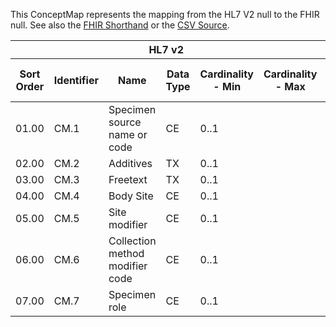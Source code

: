 
This ConceptMap represents the mapping from the HL7 V2 null to the FHIR null. See also the <a href='https://github.com/HL7/v2-to-fhir/blob/master/tank/Datatype CM to CodeableConcept.fsh'>FHIR Shorthand</a> or the <a href='https://github.com/HL7/v2-to-fhir/blob/master/mappings/datatypes/Data Type_ CM[Specimen Source] - Sheet1.csv'>CSV Source</a>.
<table class='grid'><thead>
<tr><th colspan='6'>HL7 v2</th><th colspan='3'>Condition (IF True, args)</th><th colspan='7'>HL7 FHIR</th><th>&#xA0;</th><th>Comments</th></tr>
<tr><th title='Rows are listed in sequence of how they appear in the v2 standard. The first column, Sort Order, provides a sort order that can re-create the original v2 standard sequence in case one opts to re-sort/filter the rows.'>Sort Order</th><th title='Contains the formal Data Type Name and Component Sequence according to the base standard using "." as the delimiter.'>Identifier</th><th title='The formal name of the field in the most current published version.'>Name</th><th title='The data type of the field in the most current published version if not deprecated, otherwise the data type at the time it was deprecated and removed.'>Data Type</th><th title='The V2 min cardinality expressed numerically.'>Cardinality - Min</th><th title='The V2 max cardinality expressed numerically.' style='border-right: 2px'>Cardinality - Max</th><th title='Condition in an easy to read syntax (Computable ANTLR)'>Computable ANTLR</th><th title='Condition in FHIRPath Notation'>Computable FHIRPath</th><th title='Condition expressed in narrative form' style='border-right: 2px'>Narrative</th><th title='An existing FHIR attribute in the target FHIR version.'>FHIR Attribute</th><th title='The FHIR attribute’s data type in the target FHIR version.'>Data Type</th><th title='The FHIR min cardinality expressed numerically.'>Cardinality - Min</th><th title='The FHIR max cardinality expressed numerically.' style='border-right: 2px'>Cardinality - Max</th><th title='The URL to the Data Type Map that is to be used for the attribute in this segment.'>Data Type Mapping</th></tr></thead>
<tbody>
<tr><td>01.00</td><td>CM.1</td><td>Specimen source name or code</td><td>CE</td><td>0..1</td><td style='border-right: 2px'></td><td></td><td>Specimen.type</td><td style='border-right: 2px'></td><td>CodeableConcept</td><td>0..1</td><td>CWE[CodeableConcept]</td><td></td><td></td><td></td><td></td><td></td><td></td></tr>
<tr><td>02.00</td><td>CM.2</td><td>Additives</td><td>TX</td><td>0..1</td><td style='border-right: 2px'></td><td></td><td>Specimen.container.additiveCodeableConcept.text</td><td style='border-right: 2px'></td><td>string</td><td>0..1</td><td></td><td></td><td></td><td></td><td></td><td></td><td></td></tr>
<tr><td>03.00</td><td>CM.3</td><td>Freetext</td><td>TX</td><td>0..1</td><td style='border-right: 2px'></td><td></td><td>Specimen.note(Annotation.text)</td><td style='border-right: 2px'></td><td>markdown</td><td>1..1</td><td></td><td></td><td></td><td></td><td></td><td></td><td></td></tr>
<tr><td>04.00</td><td>CM.4</td><td>Body Site</td><td>CE</td><td>0..1</td><td style='border-right: 2px'></td><td></td><td>Specimen.collection.site</td><td style='border-right: 2px'></td><td>CodeableConcept</td><td>0..1</td><td>CWE[CodeableConcept]</td><td></td><td></td><td></td><td></td><td></td><td></td></tr>
<tr><td>05.00</td><td>CM.5</td><td>Site modifier</td><td>CE</td><td>0..1</td><td style='border-right: 2px'></td><td></td><td></td><td style='border-right: 2px'></td><td></td><td></td><td></td><td></td><td></td><td></td><td></td><td></td><td></td></tr>
<tr><td>06.00</td><td>CM.6</td><td>Collection method modifier code</td><td>CE</td><td>0..1</td><td style='border-right: 2px'></td><td></td><td>Specimen.condition</td><td style='border-right: 2px'></td><td>CodeableConcept</td><td>0..1</td><td>CWE[CodeableConcept]</td><td>Collection Method Modifier</td><td></td><td></td><td></td><td></td><td></td></tr>
<tr><td>07.00</td><td>CM.7</td><td>Specimen role</td><td>CE</td><td>0..1</td><td style='border-right: 2px'></td><td></td><td></td><td style='border-right: 2px'></td><td></td><td></td><td></td><td></td><td></td><td></td><td></td><td></td><td></td></tr>
</tbody></table>
